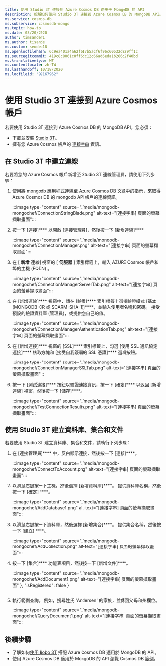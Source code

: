 ```yaml
---
title: 使用 Studio 3T 連接到 Azure Cosmos DB 適用于 MongoDB 的 API
description: 瞭解如何使用 Studio 3T 連接到 Azure Cosmos DB 的 MongoDB API。
ms.service: cosmos-db
ms.subservice: cosmosdb-mongo
ms.topic: how-to
ms.date: 03/20/2020
author: timsander1
ms.author: tisande
ms.custom: seodec18
ms.openlocfilehash: 6c9ea401a4a62f617b5acf6f96c60532d929ff1c
ms.sourcegitcommit: 419c8c8061c0ff6dc12c66ad6eda1b266d2f40bd
ms.translationtype: MT
ms.contentlocale: zh-TW
ms.lasthandoff: 10/18/2020
ms.locfileid: "92167962"
---
```

# <a name="connect-to-an-azure-cosmos-account-using-studio-3t"></a>使用 Studio 3T 連接到 Azure Cosmos 帳戶

若要使用 Studio 3T 連接到 Azure Cosmos DB 的 MongoDB API，您必須：

* 下載並安裝 [Studio 3T](https://studio3t.com/)。
* 擁有您 Azure Cosmos 帳戶的 [連接字串](connect-mongodb-account.md) 資訊。

## <a name="create-the-connection-in-studio-3t"></a>在 Studio 3T 中建立連線

若要將您的 Azure Cosmos 帳戶新增至 Studio 3T 連線管理員，請使用下列步驟：

1. 使用將 [mongodb 應用程式連線至 Azure Cosmos DB](connect-mongodb-account.md) 文章中的指示，來取得 Azure Cosmos DB 的 mongodb API 帳戶的連線資訊。

    :::image type="content" source="./media/mongodb-mongochef/ConnectionStringBlade.png" alt-text="[連接字串] 頁面的螢幕擷取畫面":::

2. 按一下 [連接]**** 以開啟 [連接管理員]，然後按一下 [新增連線]****

    :::image type="content" source="./media/mongodb-mongochef/ConnectionManager.png" alt-text="[連接字串] 頁面的螢幕擷取畫面":::
3. 在 [ **新增** 連線] 視窗的 [ **伺服器** ] 索引標籤上，輸入 AZURE Cosmos 帳戶和埠的主機 (FQDN) 。

    :::image type="content" source="./media/mongodb-mongochef/ConnectionManagerServerTab.png" alt-text="[連接字串] 頁面的螢幕擷取畫面":::
4. 在 [新增連線]**** 視窗中，請在 [驗證]**** 索引標籤上選擇驗證模式 [基本 (MONGODB-CR 或 SCARM-SHA-1)]****，並輸入使用者名稱和密碼。  接受預設的驗證資料庫 (管理員)，或提供您自己的值。

    :::image type="content" source="./media/mongodb-mongochef/ConnectionManagerAuthenticationTab.png" alt-text="[連接字串] 頁面的螢幕擷取畫面":::
5. 在 [新增連接]**** 視窗的 [SSL]**** 索引標籤上，勾選 [使用 SSL 通訊協定連接]**** 核取方塊和 [接受自我簽署的 SSL 憑證]**** 選項按鈕。

    :::image type="content" source="./media/mongodb-mongochef/ConnectionManagerSSLTab.png" alt-text="[連接字串] 頁面的螢幕擷取畫面":::
6. 按一下 [測試連接]**** 按鈕以驗證連接資訊，按一下 [確定]**** 以返回 [新增連線] 視窗，然後按一下 [儲存]****。

    :::image type="content" source="./media/mongodb-mongochef/TestConnectionResults.png" alt-text="[連接字串] 頁面的螢幕擷取畫面":::

## <a name="use-studio-3t-to-create-a-database-collection-and-documents"></a>使用 Studio 3T 建立資料庫、集合和文件
若要使用 Studio 3T 建立資料庫、集合和文件，請執行下列步驟：

1. 在 [連接管理員]**** 中，反白顯示連接，然後按一下 [連接]****。

    :::image type="content" source="./media/mongodb-mongochef/ConnectToAccount.png" alt-text="[連接字串] 頁面的螢幕擷取畫面":::
2. 以滑鼠右鍵按一下主機，然後選擇 [新增資料庫]****。  提供資料庫名稱，然後按一下 [確定] ****。

    :::image type="content" source="./media/mongodb-mongochef/AddDatabase1.png" alt-text="[連接字串] 頁面的螢幕擷取畫面":::
3. 以滑鼠右鍵按一下資料庫，然後選擇 [新增集合]****。  提供集合名稱，然後按一下 [建立] ****。

    :::image type="content" source="./media/mongodb-mongochef/AddCollection.png" alt-text="[連接字串] 頁面的螢幕擷取畫面":::
4. 按一下 [集合]**** 功能表項目，然後按一下 [新增文件]****。

    :::image type="content" source="./media/mongodb-mongochef/AddDocument1.png" alt-text="[連接字串] 頁面的螢幕擷取畫面" },
        "isRegistered": false
    }
    ```

7. 執行範例查詢。 例如，搜尋姓氏 'Andersen' 的家族，並傳回父母和州欄位。

    :::image type="content" source="./media/mongodb-mongochef/QueryDocument1.png" alt-text="[連接字串] 頁面的螢幕擷取畫面":::

## <a name="next-steps"></a>後續步驟

- 了解如何[使用 Robo 3T](mongodb-robomongo.md) 搭配 Azure Cosmos DB 適用於 MongoDB 的 API。
- 使用 Azure Cosmos DB 適用於 MongoDB 的 API 瀏覽 Cosmos DB [範例](mongodb-samples.md)。
